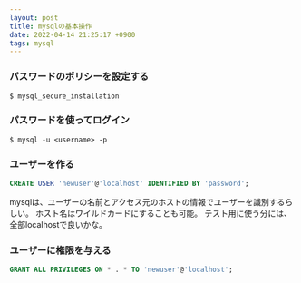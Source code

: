 ```yaml
---
layout: post
title: mysqlの基本操作
date: 2022-04-14 21:25:17 +0900
tags: mysql
---
```


### パスワードのポリシーを設定する

```shell
$ mysql_secure_installation
```

### パスワードを使ってログイン

```shell
$ mysql -u <username> -p
```

### ユーザーを作る

```sql
CREATE USER 'newuser'@'localhost' IDENTIFIED BY 'password';
```

mysqlは、ユーザーの名前とアクセス元のホストの情報でユーザーを識別するらしい。
ホスト名はワイルドカードにすることも可能。
テスト用に使う分には、全部localhostで良いかな。

### ユーザーに権限を与える

```sql
GRANT ALL PRIVILEGES ON * . * TO 'newuser'@'localhost';
```

